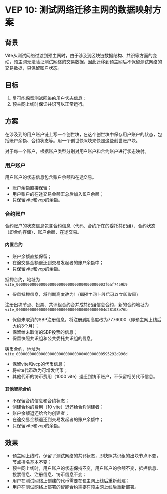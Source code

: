# VEP 10: 测试网络迁移主网的数据映射方案

## 背景
Vite从测试网络过渡到预主网时，由于涉及到区块链数据结构、共识等方面的变动，预主网无法验证测试网络的交易数据，因此迁移到预主网后不保留测试网络的交易数据，只保留账户状态。

## 目标
1. 尽可能保留测试网络的用户状态信息；
2. 预主网上线时保证共识可以正常运行。

## 方案

在涉及到的用户账户链上写一个创世块，在这个创世块中保存用户账户的状态，包括账户余额、合约状态等。用一个创世快照块来快照这些创世账户块。

对于每一个账户，根据账户类型分别对用户账户和合约账户进行状态映射。

### 用户账户

用户账户的状态信息包含账户余额和在途交易。
* 账户余额直接保留；
* 用户账户的在途交易金额汇总后加入账户余额；
* 只保留vite和vcp的余额。

### 合约账户

合约账户的状态信息包含合约信息（代码、合约所在的委托共识组）、合约状态（即合约存储）、账户余额、在途交易。

#### 内置合约

* 账户余额直接保留；
* 在途交易金额退还到交易发起者的账户余额中；
* 只保留vite和vcp的余额。

抵押合约，地址为`vite_0000000000000000000000000000000000000003f6af7459b9`
* 保留抵押信息，将到期高度改为1（即预主网上线后可以立即取回）

注册出块节点、投票、共识组合约合并成共识组信息合约，新的合约地址为`vite_0000000000000000000000000000000000000004d28108e76b`
* 保留未取消的SBP注册信息，将注册到期高度改为7776000（即预主网上线后大约3个月）；
* 保留给未取消的SBP投票的信息；
* 保留快照共识组和公共委托共识组的信息。

铸币合约，地址为`vite_000000000000000000000000000000000000000595292d996d`
* 保留vite和vcp的代币信息；
* 将vite代币改为可增发代币；
* 其他代币的铸币费用（1000 vite）退还到铸币账户，不保留相关代币信息。

#### 其他智能合约

* 不保留合约信息和合约状态；
* 创建合约的费用（10 vite）退还给合约创建者；
* 账户余额退还给合约创建者；
* 在途交易金额退还到交易发起者的账户余额中；
* 只保留vite和vcp的余额。

## 效果

* 预主网上线时，保留了测试网络的共识状态，即快照共识组的出块节点不变，节点排名基本不变；
* 预主网上线时，用户账户的状态保持不变，用户账户的余额不变，抵押信息、投票信息、注册信息、铸币信息不变；
* 用户在测试网络上创建的代币需要在预主网上线后重新创建；
* 用户在测试网络上部署的智能合约需要在预主网上线后重新部署。
